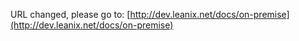 URL changed, please go to: [http://dev.leanix.net/docs/on-premise](http://dev.leanix.net/docs/on-premise)
